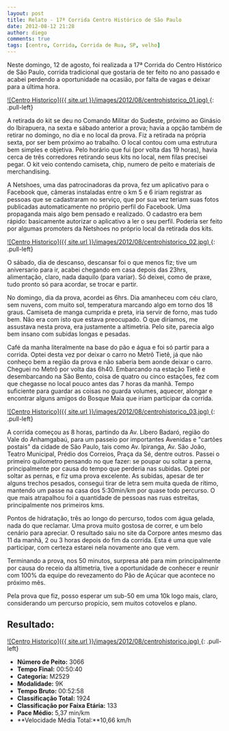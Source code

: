 ```yaml
---
layout: post
title: Relato - 17ª Corrida Centro Histórico de São Paulo
date: 2012-08-12 21:28
author: diego
comments: true
tags: [centro, Corrida, Corrida de Rua, SP, velho]
---
```

Neste domingo, 12 de agosto, foi realizada a 17ª Corrida do Centro Histórico de São Paulo, corrida tradicional que gostaria de ter feito no ano passado e acabei perdendo a oportunidade na ocasião, por falta de vagas e deixar para a última hora.

<a href="/images/2012/08/centrohistorico_01.jpg">
![Centro Historico]({{ site.url }}/images/2012/08/centrohistorico_01.jpg)
</a>
{: .pull-left}

A retirada do kit se deu no Comando Militar do Sudeste, próximo ao Ginásio do Ibirapuera, na sexta e sábado anterior a prova; havia a opção também de retirar no domingo, no dia e no local da prova. Fiz a retirada na própria sexta, por ser bem próximo ao trabalho. O local contou com uma estrutura bem simples e objetiva. Pelo horário que fui (por volta das 19 horas), havia cerca de três corredores retirando seus kits no local, nem filas precisei pegar. O kit veio contendo camiseta, chip, numero de peito e materiais de merchandising.

A Netshoes, uma das patrocinadoras da prova, fez um aplicativo para o Facebook que, câmeras instaladas entre o km 5 e 6 iriam registrar as pessoas que se cadastraram no serviço, que por sua vez teriam suas fotos publicadas automaticamente no próprio perfil do Facebook. Uma propaganda mais algo bem pensado e realizado. O cadastro era bem rápido: basicamente autorizar o aplicativo a ler o seu perfil. Poderia ser feito por algumas promoters da Netshoes no próprio local da retirada dos kits.

<a href="/images/2012/08/centrohistorico_02.jpg">
![Centro Historico]({{ site.url }}/images/2012/08/centrohistorico_02.jpg)
</a>
{: .pull-left}

O sábado, dia de descanso, descansar foi o que menos fiz; tive um aniversario para ir, acabei chegando em casa depois das 23hrs, alimentação, claro, nada daquilo (para variar). Só deixei, como de praxe, tudo pronto só para acordar, se trocar e partir.

No domingo, dia da prova, acordei as 6hrs. Dia amanheceu com céu claro, sem nuvens, com muito sol, temperatura marcando algo em torno dos 18 graus. Camiseta de manga cumprida e preta, iria servir de forno, mas tudo bem. Não era com isto que estava preocupado. O que diríamos, me assustava nesta prova, era justamente a altimetria. Pelo site, parecia algo bem insano com subidas longas e pesadas.

Café da manha literalmente na base do pão e água e foi só partir para a corrida. Optei desta vez por deixar o carro no Metrô Tietê, já que não conheço bem a região da prova e não saberia bem aonde deixar o carro. Cheguei no Metrô por volta das 6h40. Embarcando na estação Tietê e desembarcando na São Bento, coisa de quatro ou cinco estações, fez com que chegasse no local pouco antes das 7 horas da manhã. Tempo suficiente para guardar as coisas no guarda volumes, aquecer, alongar e encontrar alguns amigos do Bosque Maia que iriam participar da corrida.

<a href="/images/2012/08/centrohistorico_03.jpg">
![Centro Historico]({{ site.url }}/images/2012/08/centrohistorico_03.jpg)
</a>
{: .pull-left}

A corrida começou as 8 horas, partindo da Av. Líbero Badaró, região do Vale do Anhamgabaú, para um passeio por importantes Avenidas e "cartões postais" da cidade de São Paulo, tais como Av. Ipiranga, Av. São João, Teatro Municipal, Prédio dos Correios, Praça da Sé, dentre outros. Passei o primeiro quilometro pensando no que fazer: se poupar ou soltar a perna, principalmente por causa do tempo que perderia nas subidas. Optei por soltar as pernas, e fiz uma prova excelente. As subidas, apesar de ter alguns trechos pesados, consegui tirar de letra sem muita queda de rítimo, mantendo um passe na casa dos 5:30min/km por quase todo percurso. O que mais atrapalhou foi a quantidade de pessoas nas ruas estreitas, principalmente nos primeiros kms.

Pontos de hidratação, três ao longo do percurso, todos com água gelada, nada do que reclamar. Uma prova muito gostosa de correr, e um belo cenário para apreciar. O resultado saiu no site da Corpore antes mesmo das 11 da manhã, 2 ou 3 horas depois do fim da corrida. Esta é uma que vale participar, com certeza estarei nela novamente ano que vem.

Terminando a prova, nos 50 minutos, surpresa até para mim principalmente por causa do receio da altimetria, tive a oportunidade de conhecer e reunir com 100% da equipe do revezamento do Pão de Açúcar que acontece no próximo mês.

Pela prova que fiz, posso esperar um sub-50 em uma 10k logo mais, claro, considerando um percurso propício, sem muitos cotovelos e plano.

## Resultado:

<a href="/images/2012/08/centrohistorico_big.jpg">
![Centro Historico]({{ site.url }}/images/2012/08/centrohistorico.jpg)
</a>
{: .pull-left}

* **Número de Peito:** 3066
* **Tempo Final:** 00:50:40
* **Categoria:** M2529
* **Modalidade:** 9K
* **Tempo Bruto:** 00:52:58
* **Classificação Total:** 1924
* **Classificação por Faixa Etária:** 133
* **Pace Médio:** 5,37 min/km
* **Velocidade Média Total:**10,66 km/h




